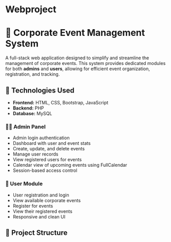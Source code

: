 # Webproject
# 💼 Corporate Event Management System

A full-stack web application designed to simplify and streamline the management of corporate events. This system provides dedicated modules for both **admins** and **users**, allowing for efficient event organization, registration, and tracking.

## 🔧 Technologies Used

- **Frontend:** HTML, CSS, Bootstrap, JavaScript  
- **Backend:** PHP  
- **Database:** MySQL

### 👨‍💼 Admin Panel
- Admin login authentication
- Dashboard with user and event stats
- Create, update, and delete events
- Manage user records
- View registered users for events
- Calendar view of upcoming events using FullCalendar
- Session-based access control

### 👥 User Module
- User registration and login
- View available corporate events
- Register for events
- View their registered events
- Responsive and clean UI

## 📁 Project Structure


